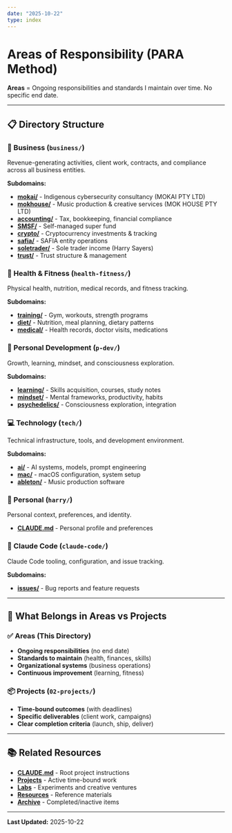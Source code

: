 ```yaml
---
date: "2025-10-22"
type: index
---
```


# Areas of Responsibility (PARA Method)

**Areas** = Ongoing responsibilities and standards I maintain over time. No specific end date.

---

## 📋 Directory Structure

### 🏢 Business (`business/`)
Revenue-generating activities, client work, contracts, and compliance across all business entities.

**Subdomains:**
- **[mokai/](business/mokai/CLAUDE.md)** - Indigenous cybersecurity consultancy (MOKAI PTY LTD)
- **[mokhouse/](business/mokhouse/CLAUDE.md)** - Music production & creative services (MOK HOUSE PTY LTD)
- **[accounting/](business/accounting/CLAUDE.md)** - Tax, bookkeeping, financial compliance
- **[SMSF/](business/SMSF/CLAUDE.md)** - Self-managed super fund
- **[crypto/](business/crypto/CLAUDE.md)** - Cryptocurrency investments & tracking
- **[safia/](business/safia/CLAUDE.md)** - SAFIA entity operations
- **[soletrader/](business/soletrader/CLAUDE.md)** - Sole trader income (Harry Sayers)
- **[trust/](business/trust/CLAUDE.md)** - Trust structure & management

### 💪 Health & Fitness (`health-fitness/`)
Physical health, nutrition, medical records, and fitness tracking.

**Subdomains:**
- **[training/](health-fitness/training/)** - Gym, workouts, strength programs
- **[diet/](health-fitness/diet/CLAUDE.md)** - Nutrition, meal planning, dietary patterns
- **[medical/](health-fitness/medical/CLAUDE.md)** - Health records, doctor visits, medications

### 🧠 Personal Development (`p-dev/`)
Growth, learning, mindset, and consciousness exploration.

**Subdomains:**
- **[learning/](p-dev/learning/CLAUDE.md)** - Skills acquisition, courses, study notes
- **[mindset/](p-dev/mindset/CLAUDE.md)** - Mental frameworks, productivity, habits
- **[psychedelics/](p-dev/psychedelics/CLAUDE.md)** - Consciousness exploration, integration

### 💻 Technology (`tech/`)
Technical infrastructure, tools, and development environment.

**Subdomains:**
- **[ai/](tech/ai/CLAUDE.md)** - AI systems, models, prompt engineering
- **[mac/](tech/mac/CLAUDE.md)** - macOS configuration, system setup
- **[ableton/](tech/ableton/CLAUDE.md)** - Music production software

### 👤 Personal (`harry/`)
Personal context, preferences, and identity.

- **[CLAUDE.md](harry/CLAUDE.md)** - Personal profile and preferences

### 🔧 Claude Code (`claude-code/`)
Claude Code tooling, configuration, and issue tracking.

**Subdomains:**
- **[issues/](claude-code/issues/)** - Bug reports and feature requests

---

## 🎯 What Belongs in Areas vs Projects

### ✅ Areas (This Directory)
- **Ongoing responsibilities** (no end date)
- **Standards to maintain** (health, finances, skills)
- **Organizational systems** (business operations)
- **Continuous improvement** (learning, fitness)

### 📦 Projects (`02-projects/`)
- **Time-bound outcomes** (with deadlines)
- **Specific deliverables** (client work, campaigns)
- **Clear completion criteria** (launch, ship, deliver)

---

## 📚 Related Resources

- **[CLAUDE.md](../CLAUDE.md)** - Root project instructions
- **[Projects](../02-projects/)** - Active time-bound work
- **[Labs](../03-labs/)** - Experiments and creative ventures
- **[Resources](../04-resources/)** - Reference materials
- **[Archive](../99-archive/)** - Completed/inactive items

---

**Last Updated:** 2025-10-22
